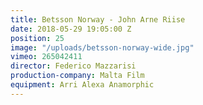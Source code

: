 ```yaml
---
title: Betsson Norway - John Arne Riise
date: 2018-05-29 19:05:00 Z
position: 25
image: "/uploads/betsson-norway-wide.jpg"
vimeo: 265042411
director: Federico Mazzarisi
production-company: Malta Film
equipment: Arri Alexa Anamorphic
---
```


